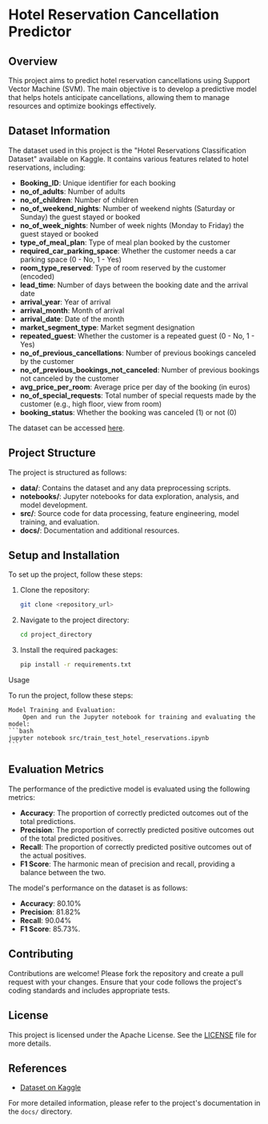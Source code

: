 # Hotel Reservation Cancellation Predictor

## Overview

This project aims to predict hotel reservation cancellations using Support Vector Machine (SVM). The main objective is to develop a predictive model that helps hotels anticipate cancellations, allowing them to manage resources and optimize bookings effectively.

## Dataset Information

The dataset used in this project is the "Hotel Reservations Classification Dataset" available on Kaggle. It contains various features related to hotel reservations, including:

- **Booking_ID**: Unique identifier for each booking
- **no_of_adults**: Number of adults
- **no_of_children**: Number of children
- **no_of_weekend_nights**: Number of weekend nights (Saturday or Sunday) the guest stayed or booked
- **no_of_week_nights**: Number of week nights (Monday to Friday) the guest stayed or booked
- **type_of_meal_plan**: Type of meal plan booked by the customer
- **required_car_parking_space**: Whether the customer needs a car parking space (0 - No, 1 - Yes)
- **room_type_reserved**: Type of room reserved by the customer (encoded)
- **lead_time**: Number of days between the booking date and the arrival date
- **arrival_year**: Year of arrival
- **arrival_month**: Month of arrival
- **arrival_date**: Date of the month
- **market_segment_type**: Market segment designation
- **repeated_guest**: Whether the customer is a repeated guest (0 - No, 1 - Yes)
- **no_of_previous_cancellations**: Number of previous bookings canceled by the customer
- **no_of_previous_bookings_not_canceled**: Number of previous bookings not canceled by the customer
- **avg_price_per_room**: Average price per day of the booking (in euros)
- **no_of_special_requests**: Total number of special requests made by the customer (e.g., high floor, view from room)
- **booking_status**: Whether the booking was canceled (1) or not (0)

The dataset can be accessed [here](https://www.kaggle.com/datasets/ahsan81/hotel-reservations-classification-dataset).

## Project Structure

The project is structured as follows:

- **data/**: Contains the dataset and any data preprocessing scripts.
- **notebooks/**: Jupyter notebooks for data exploration, analysis, and model development.
- **src/**: Source code for data processing, feature engineering, model training, and evaluation.
- **docs/**: Documentation and additional resources.

## Setup and Installation

To set up the project, follow these steps:

1. Clone the repository:
    ```bash
    git clone <repository_url>
    ```
2. Navigate to the project directory:
    ```bash
    cd project_directory
    ```
3. Install the required packages:
    ```bash
    pip install -r requirements.txt
    ```

Usage

To run the project, follow these steps:

    Model Training and Evaluation:
        Open and run the Jupyter notebook for training and evaluating the model:
    ```bash
    jupyter notebook src/train_test_hotel_reservations.ipynb
    ```


## Evaluation Metrics

The performance of the predictive model is evaluated using the following metrics:

- **Accuracy**: The proportion of correctly predicted outcomes out of the total predictions.
- **Precision**: The proportion of correctly predicted positive outcomes out of the total predicted positives.
- **Recall**: The proportion of correctly predicted positive outcomes out of the actual positives.
- **F1 Score**: The harmonic mean of precision and recall, providing a balance between the two.

The model's performance on the dataset is as follows:

- **Accuracy**: 80.10%
- **Precision**: 81.82%
- **Recall**: 90.04%
- **F1 Score**: 85.73%.

## Contributing

Contributions are welcome! Please fork the repository and create a pull request with your changes. Ensure that your code follows the project's coding standards and includes appropriate tests.

## License

This project is licensed under the Apache License. See the [LICENSE](LICENSE) file for more details.

## References

- [Dataset on Kaggle](https://www.kaggle.com/datasets/ahsan81/hotel-reservations-classification-dataset)

For more detailed information, please refer to the project's documentation in the `docs/` directory.
